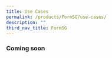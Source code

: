 ```yaml
---
title: Use Cases
permalink: /products/FormSG/use-cases/
description: ""
third_nav_title: FormSG
---
```

### **Coming soon**